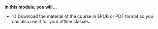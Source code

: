 **In this module, you will...**

- 1.1 Download the material of the course in EPUB or PDF format so you can also use it for your offline classes. 
